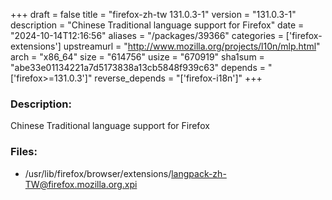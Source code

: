 +++
draft = false
title = "firefox-zh-tw 131.0.3-1"
version = "131.0.3-1"
description = "Chinese Traditional language support for Firefox"
date = "2024-10-14T12:16:56"
aliases = "/packages/39366"
categories = ['firefox-extensions']
upstreamurl = "http://www.mozilla.org/projects/l10n/mlp.html"
arch = "x86_64"
size = "614756"
usize = "670919"
sha1sum = "abe33e01134221a7d5173838a13cb5848f939c63"
depends = "['firefox>=131.0.3']"
reverse_depends = "['firefox-i18n']"
+++
### Description: 
Chinese Traditional language support for Firefox

### Files: 
* /usr/lib/firefox/browser/extensions/langpack-zh-TW@firefox.mozilla.org.xpi
